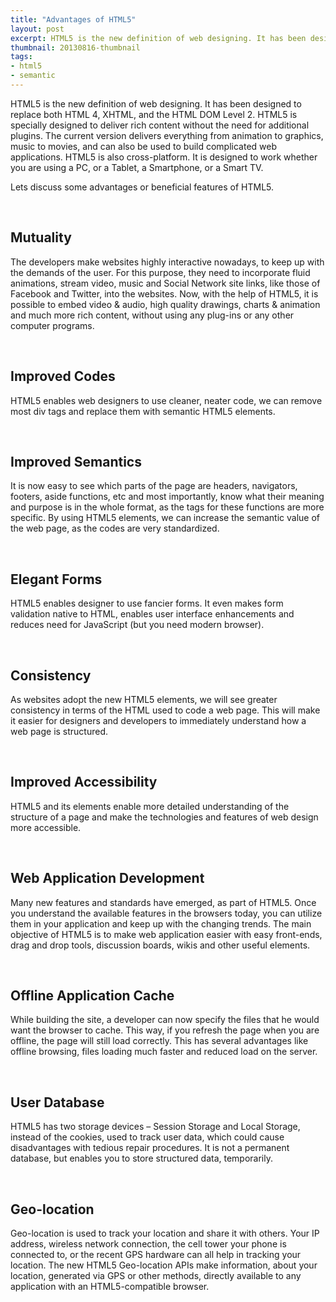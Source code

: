 ```yaml
---
title: "Advantages of HTML5"
layout: post
excerpt: HTML5 is the new definition of web designing. It has been designed to replace both HTML 4, XHTML, and the HTML DOM Level 2. HTML5 is specially designed to deliver rich content without the need for additional plugins. The current version delivers everything from animation to graphics, music to movies, and can also be used to build complicated web applications. HTML5 is also cross-platform. It is designed to work whether you are using a PC, or a Tablet, a Smartphone, or a Smart TV.
thumbnail: 20130816-thumbnail
tags:
- html5
- semantic
---
```

HTML5 is the new definition of web designing. It has been designed to replace both HTML 4, XHTML, and the HTML DOM Level 2. HTML5 is specially designed to deliver rich content without the need for additional plugins. The current version delivers everything from animation to graphics, music to movies, and can also be used to build complicated web applications. HTML5 is also cross-platform. It is designed to work whether you are using a PC, or a Tablet, a Smartphone, or a Smart TV.

Lets discuss some advantages or beneficial features of HTML5.

<br>

## Mutuality

The developers make websites highly interactive nowadays, to keep up with the demands of the user. For this purpose, they need to incorporate fluid animations, stream video, music and Social Network site links, like those of Facebook and Twitter, into the websites. Now, with the help of HTML5, it is possible to embed video & audio, high quality drawings, charts & animation and much more rich content, without using any plug-ins or any other computer programs.

<br>

## Improved Codes

HTML5 enables web designers to use cleaner, neater code, we can remove most div tags and replace them with semantic HTML5 elements.

<br>

## Improved Semantics

It is now easy to see which parts of the page are headers, navigators, footers, aside functions, etc and most importantly, know what their meaning and purpose is in the whole format, as the tags for these functions are more specific. By using HTML5 elements, we can increase the semantic value of the web page, as the codes are very standardized.

<br>

## Elegant Forms

HTML5 enables designer to use fancier forms. It even makes form validation native to HTML, enables user interface enhancements and reduces need for JavaScript (but you need modern browser).

<br>

## Consistency

As websites adopt the new HTML5 elements, we will see greater consistency in terms of the HTML used to code a web page. This will make it easier for designers and developers to immediately understand how a web page is structured.

<br>

## Improved Accessibility

HTML5 and its elements enable more detailed understanding of the structure of a page and make the technologies and features of web design more accessible.

<br>

## Web Application Development

Many new features and standards have emerged, as part of HTML5. Once you understand the available features in the browsers today, you can utilize them in your application and keep up with the changing trends. The main objective of HTML5 is to make web application easier with easy front-ends, drag and drop tools, discussion boards, wikis and other useful elements.

<br>

## Offline Application Cache

While building the site, a developer can now specify the files that he would want the browser to cache. This way, if you refresh the page when you are offline, the page will still load correctly. This has several advantages like offline browsing, files loading much faster and reduced load on the server.

<br>

## User Database

HTML5 has two storage devices – Session Storage and Local Storage, instead of the cookies, used to track user data, which could cause disadvantages with tedious repair procedures. It is not a permanent database, but enables you to store structured data, temporarily.

<br>

## Geo-location

Geo-location is used to track your location and share it with others. Your IP address, wireless network connection, the cell tower your phone is connected to, or the recent GPS hardware can all help in tracking your location. The new HTML5 Geo-location APIs make information, about your location, generated via GPS or other methods, directly available to any application with an HTML5-compatible browser.
